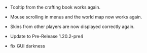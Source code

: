 - Tooltip from the crafting book works again.

- Mouse scrolling in menus and the world map now works again.
- Skins from other players are now displayed correctly again.

- Update to Pre-Release 1.20.2-pre4

- fix GUI darkness